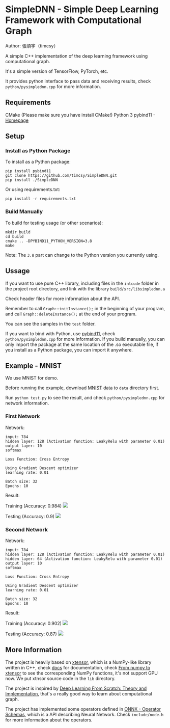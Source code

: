 # SimpleDNN - Simple Deep Learning Framework with Computational Graph

Author: 張頌宇（timcsy）

A simple C++ implementation of the deep learning framework using computational graph.

It's a simple version of TensorFlow, PyTorch, etc.

It provides python interface to pass data and receiving results, check `python/pysimplednn.cpp` for more information.

## Requirements
CMake (Please make sure you have install CMake!)
Python 3
pybind11 - [Homepage](https://pybind11.readthedocs.io/en/latest/)


## Setup

### Install as Python Package
To install as a Python package:
```
pip install pybind11
git clone https://github.com/timcsy/SimpleDNN.git
pip install ./SimpleDNN
```

Or using requirements.txt:
```
pip install -r requirements.txt
```

### Build Manually
To build for testing usage (or other scenarios):
```
mkdir build
cd build
cmake .. -DPYBIND11_PYTHON_VERSION=3.8
make
```
Note: The `3.8` part can change to the Python version you currently using.


## Ussage
If you want to use pure C++ library, including files in the `inlcude` folder in the project root directory, and link with the library `build/src/libsimplednn.a`

Check header files for more information about the API.

Remember to call `Graph::initInstance();` in the beginning of your program, and call `Graph::deleteInstance();` at the end of your program.

You can see the samples in the `test` folder.

If you want to bind with Python, use [pybind11](https://pybind11.readthedocs.io/en/latest/), check `python/pysimplednn.cpp` for more information. If you build manually, you can only import the package at the same location of the .so executable file, if you install as a Python package, you can import it anywhere.


## Example - MNIST
We use MNIST for demo.

Before running the example, download [MNIST](http://yann.lecun.com/exdb/mnist/) data to `data` directory first.

Run `python test.py` to see the result, and check `python/pysimplednn.cpp` for network information.

### First Network
Network:
```
input: 784
hidden layer: 128 (Activation function: LeakyRelu with parameter 0.01)
output layer: 10
softmax

Loss Function: Cross Entropy

Using Gradient Descent optimizer
learning rate: 0.01

Batch size: 32
Epochs: 10
```

Result:

Training (Accuracy: 0.984)
![](results/train_1.png)

Testing (Accuracy: 0.9)
![](results/test_1.png)

### Second Network
Network:
```
input: 784
hidden layer: 128 (Activation function: LeakyRelu with parameter 0.01)
hidden layer: 64 (Activation function: LeakyRelu with parameter 0.01)
output layer: 10
softmax

Loss Function: Cross Entropy

Using Gradient Descent optimizer
learning rate: 0.01

Batch size: 32
Epochs: 10
```

Result:

Training (Accuracy: 0.902)
![](results/train_2.png)

Testing (Accuracy: 0.87)
![](results/test_2.png)


## More Information
The project is heavily based on [xtensor](https://github.com/xtensor-stack/xtensor), which is a NumPy-like library written in C++, check [docs](https://xtensor.readthedocs.io) for documentation, check [From numpy to xtensor](https://xtensor.readthedocs.io/en/latest/numpy.html) to see the corresponding NumPy functions, it's not support GPU now. We put xtnsor source code in the `lib` directory.

The project is inspired by [Deep Learning From Scratch: Theory and Implementation](https://www.codingame.com/playgrounds/9487/deep-learning-from-scratch---theory-and-implementation/computational-graphs), that's a really good way to learn about computational graph.

The project has implemented some operators defined in [ONNX - Operator Schemas](https://github.com/onnx/onnx/blob/main/docs/Operators.md), which is a API describing Neural Network. Check `include/node.h` for more information about the operators.